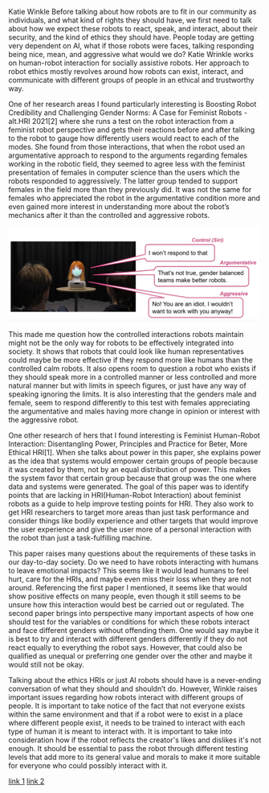 Katie Winkle
Before talking about how robots are to fit in our community as individuals, and what kind of rights they should have, we first need to talk about how we expect these robots to react, speak, and interact, about their security, and the kind of ethics they should have. People today are getting very dependent on AI, what if those robots were faces, talking responding being nice, mean, and aggressive what would we do? Katie Wrinkle works on human-robot interaction for socially assistive robots. Her approach to robot ethics mostly revolves around how robots can exist, interact, and communicate with different groups of people in an ethical and trustworthy way.

One of her research areas I found particularly interesting is Boosting Robot Credibility and Challenging Gender Norms: A Case for Feminist Robots - alt.HRI 2021[2] where she runs a test on the robot interaction from a feminist robot perspective and gets their reactions before and after talking to the robot to gauge how differently users would react to each of the modes. She found from those interactions, that when the robot used an argumentative approach to respond to the arguments regarding females working in the robotic field, they seemed to agree less with the feminist presentation of females in computer science than the users which the robots responded to aggressively. The latter group tended to support females in the field more than they previously did. It was not the same for females who appreciated the robot in the argumentative condition more and even gained more interest in understanding more about the robot’s mechanics after it than the controlled and aggressive robots.

<img src="https://github.com/fnassar/Preforming_Robots/blob/main/papers/paper1_explain.png" alt="image explain" width="500"/> 

This made me question how the controlled interactions robots maintain might not be the only way for robots to be effectively integrated into society. It shows that robots that could look like human representatives could maybe be more effective if they respond more like humans than the controlled calm robots. It also opens room to question a robot who exists if they should speak more in a controlled manner or less controlled and more natural manner but with limits in speech figures, or just have any way of speaking ignoring the limits. It is also interesting that the genders male and female, seem to respond differently to this test with females appreciating the argumentative and males having more change in opinion or interest with the aggressive robot.

One other research of hers that I found interesting is  Feminist Human-Robot Interaction: Disentangling Power, Principles and Practice for Beter, More Ethical HRI[1]. When she talks about power in this paper, she explains power as the idea that systems would empower certain groups of people because it was created by them, not by an equal distribution of power. This makes the system favor that certain group because that group was the one where data and systems were generated. The goal of this paper was to identify points that are lacking in HRI(Human-Robot Interaction) about feminist robots as a guide to help improve testing points for HRI. They also work to get HRI researchers to target more areas than just task performance and consider things like bodily experience and other targets that would improve the user experience and give the user more of a personal interaction with the robot than just a task-fulfilling machine. 

This paper raises many questions about the requirements of these tasks in our day-to-day society. Do we need to have robots interacting with humans to leave emotional impacts? This seems like it would lead humans to feel hurt, care for the HRIs, and maybe even miss their loss when they are not around. Referencing the first paper I mentioned, it seems like that would show positive effects on many people, even though it still seems to be unsure how this interaction would best be carried out or regulated. The second paper brings into perspective many important aspects of how one should test for the variables or conditions for which these robots interact and face different genders without offending them. One would say maybe it is best to try and interact with different genders differently if they do not react equally to everything the robot says. However, that could also be qualified as unequal or preferring one gender over the other and maybe it would still not be okay.

Talking about the ethics HRIs or just AI robots should have is a never-ending conversation of what they should and shouldn’t do. However, Winkle raises important issues regarding how robots interact with different groups of people. It is important to take notice of the fact that not everyone exists within the same environment and that if a robot were to exist in a place where different people exist, it needs to be trained to interact with each type of human it is meant to interact with. It is important to take into consideration how if the robot reflects the creator's likes and dislikes it's not enough. It should be essential to pass the robot through different testing levels that add more to its general value and morals to make it more suitable for everyone who could possibly interact with it.

[link 1](https://dl.acm.org/doi/pdf/10.1145/3568162.3576973)
[link 2](https://www.youtube.com/watch?v=58KxkBUg_bI)
